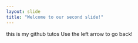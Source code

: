 ```yaml
---
layout: slide
title: "Welcome to our second slide!"
---
```

this is my github tutos
Use the left arrow to go back!
